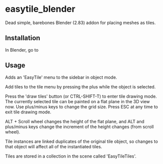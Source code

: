 # easytile_blender
Dead simple, barebones Blender (2.83) addon for placing meshes as tiles.

## Installation
In Blender, go to 

## Usage
Adds an 'EasyTile' menu to the sidebar in object mode.

Add tiles to the tile menu by pressing the plus while the object is selected.

Press the 'draw tiles' button (or CTRL-SHIFT-T) to enter tile drawing mode. The currently selected tile can be painted on a flat plane in the 3D view now. Use plus/minus keys to change the grid size. Press ESC at any time to exit tile drawing mode.

ALT + Scroll wheel changes the height of the flat plane, and ALT and plus/minus keys change the increment of the height changes (from scroll wheel).

Tile instances are linked duplicates of the original tile object, so changes to that object will affect all of the instantiated tiles.

Tiles are stored in a collection in the scene called 'EasyTileTiles'.